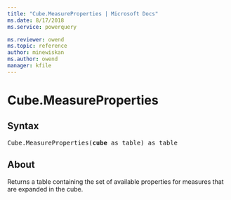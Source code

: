```yaml
---
title: "Cube.MeasureProperties | Microsoft Docs"
ms.date: 8/17/2018
ms.service: powerquery

ms.reviewer: owend
ms.topic: reference
author: minewiskan
ms.author: owend
manager: kfile
---
```

# Cube.MeasureProperties

## Syntax

<pre>
Cube.MeasureProperties(<b>cube</b> as table) as table
</pre>
  
## About  
Returns a table containing the set of available properties for measures that are expanded in the cube.
